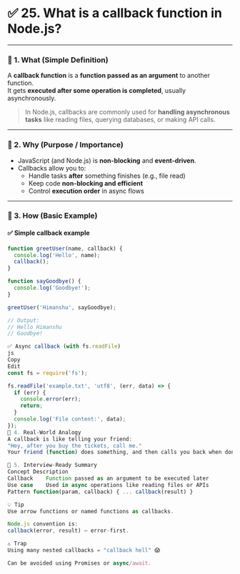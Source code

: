 # ✅ 25. What is a callback function in Node.js?

---

### 🔹 1. What (Simple Definition)

A **callback function** is a **function passed as an argument** to another function.  
It gets **executed after some operation is completed**, usually asynchronously.

> In Node.js, callbacks are commonly used for **handling asynchronous tasks** like reading files, querying databases, or making API calls.

---

### 🔹 2. Why (Purpose / Importance)

- JavaScript (and Node.js) is **non-blocking** and **event-driven**.
- Callbacks allow you to:
  - Handle tasks **after** something finishes (e.g., file read)
  - Keep code **non-blocking and efficient**
  - Control **execution order** in async flows

---

### 🔹 3. How (Basic Example)

#### ✅ Simple callback example

```js
function greetUser(name, callback) {
  console.log('Hello', name);
  callback();
}

function sayGoodbye() {
  console.log('Goodbye!');
}

greetUser('Himanshu', sayGoodbye);

// Output:
// Hello Himanshu
// Goodbye!

✅ Async callback (with fs.readFile)
js
Copy
Edit
const fs = require('fs');

fs.readFile('example.txt', 'utf8', (err, data) => {
  if (err) {
    console.error(err);
    return;
  }
  console.log('File content:', data);
});
🔹 4. Real-World Analogy
A callback is like telling your friend:
"Hey, after you buy the tickets, call me."
Your friend (function) does something, and then calls you back when done.

🔹 5. Interview-Ready Summary
Concept	Description
Callback	Function passed as an argument to be executed later
Use case	Used in async operations like reading files or APIs
Pattern	function(param, callback) { ... callback(result) }

💡 Tip
Use arrow functions or named functions as callbacks.

Node.js convention is:
callback(error, result) — error-first.

⚠️ Trap
Using many nested callbacks = "callback hell" 😱

Can be avoided using Promises or async/await.
